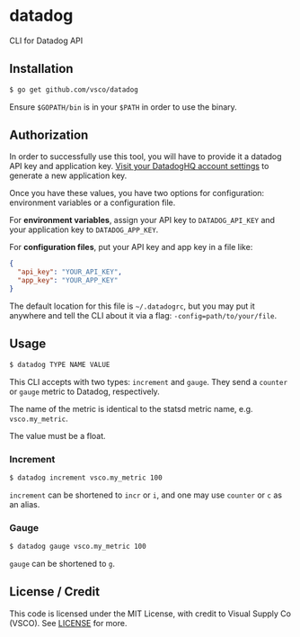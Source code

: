 # datadog

CLI for Datadog API

## Installation

```bash
$ go get github.com/vsco/datadog
```

Ensure `$GOPATH/bin` is in your `$PATH` in order to use the binary.

## Authorization

In order to successfully use this tool, you will have to provide it a
datadog API key and application key. [Visit your DatadogHQ account settings](https://app.datadoghq.com/account/settings#api)
to generate a new application key.

Once you have these values, you have two options for configuration:
environment variables or a configuration file.

For **environment variables**, assign your API key to `DATADOG_API_KEY` and
your application key to `DATADOG_APP_KEY`.

For **configuration files**, put your API key and app key in a file like:

```json
{
  "api_key": "YOUR_API_KEY",
  "app_key": "YOUR_APP_KEY"
}
```

The default location for this file is `~/.datadogrc`, but you may put it
anywhere and tell the CLI about it via a flag: `-config=path/to/your/file`.

## Usage

```bash
$ datadog TYPE NAME VALUE
```

This CLI accepts with two types: `increment` and `gauge`. They send
a `counter` or `gauge` metric to Datadog, respectively.

The name of the metric is identical to the statsd metric name, e.g.
`vsco.my_metric`.

The value must be a float.

### Increment

```bash
$ datadog increment vsco.my_metric 100
```

`increment` can be shortened to `incr` or `i`, and one may use `counter` or
`c` as an alias.

### Gauge

```bash
$ datadog gauge vsco.my_metric 100
```

`gauge` can be shortened to `g`.

## License / Credit

This code is licensed under the MIT License, with credit to Visual Supply
Co (VSCO). See [LICENSE](LICENSE) for more.
